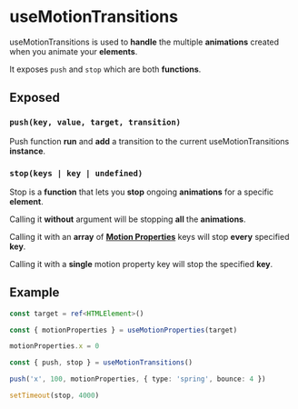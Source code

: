 # useMotionTransitions

useMotionTransitions is used to **handle** the multiple **animations** created when you animate your **elements**.

It exposes `push` and `stop` which are both **functions**.

## Exposed

### `push(key, value, target, transition)`

Push function **run** and **add** a transition to the current useMotionTransitions **instance**.

### `stop(keys | key | undefined)`

Stop is a **function** that lets you **stop** ongoing **animations** for a specific **element**.

Calling it **without** argument will be stopping **all** the **animations**.

Calling it with an **array** of [**Motion Properties**](/motion-properties) keys will stop **every** specified **key**.

Calling it with a **single** motion property key will stop the specified **key**.

## Example

```typescript
const target = ref<HTMLElement>()

const { motionProperties } = useMotionProperties(target)

motionProperties.x = 0

const { push, stop } = useMotionTransitions()

push('x', 100, motionProperties, { type: 'spring', bounce: 4 })

setTimeout(stop, 4000)
```
